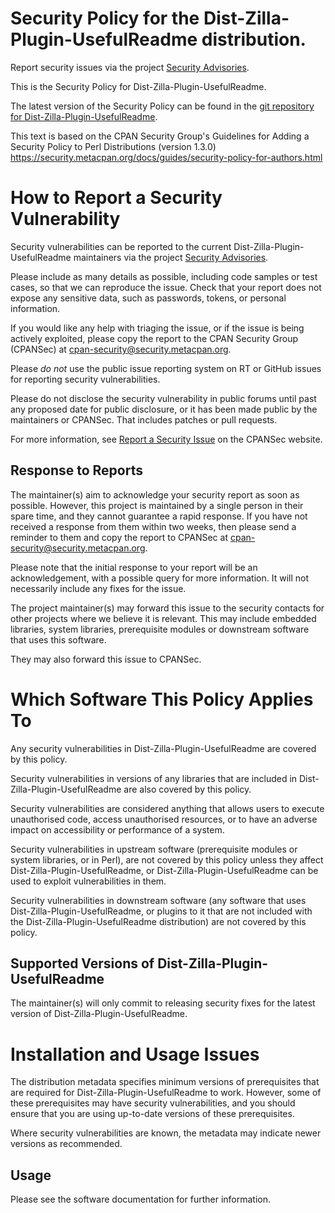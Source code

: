 # Security Policy for the Dist-Zilla-Plugin-UsefulReadme distribution.

Report security issues via the project
[Security Advisories](https://github.com/robrwo/perl-Dist-Zilla-Plugin-UsefulReadme/security/advisories).

This is the Security Policy for Dist-Zilla-Plugin-UsefulReadme.

The latest version of the Security Policy can be found in the
[git repository for Dist-Zilla-Plugin-UsefulReadme](https://github.com/robrwo/perl-Dist-Zilla-Plugin-UsefulReadme).

This text is based on the CPAN Security Group's Guidelines for Adding
a Security Policy to Perl Distributions (version 1.3.0)
https://security.metacpan.org/docs/guides/security-policy-for-authors.html

# How to Report a Security Vulnerability

Security vulnerabilities can be reported to the current Dist-Zilla-Plugin-UsefulReadme
maintainers via the project
[Security Advisories](https://github.com/robrwo/perl-Dist-Zilla-Plugin-UsefulReadme/security/advisories).

Please include as many details as possible, including code samples
or test cases, so that we can reproduce the issue.  Check that your
report does not expose any sensitive data, such as passwords,
tokens, or personal information.

If you would like any help with triaging the issue, or if the issue
is being actively exploited, please copy the report to the CPAN
Security Group (CPANSec) at <cpan-security@security.metacpan.org>.

Please *do not* use the public issue reporting system on RT or
GitHub issues for reporting security vulnerabilities.

Please do not disclose the security vulnerability in public forums
until past any proposed date for public disclosure, or it has been
made public by the maintainers or CPANSec.  That includes patches or
pull requests.

For more information, see
[Report a Security Issue](https://security.metacpan.org/docs/report.html)
on the CPANSec website.

## Response to Reports

The maintainer(s) aim to acknowledge your security report as soon as
possible.  However, this project is maintained by a single person in
their spare time, and they cannot guarantee a rapid response.  If you
have not received a response from them within two weeks, then
please send a reminder to them and copy the report to CPANSec at
<cpan-security@security.metacpan.org>.

Please note that the initial response to your report will be an
acknowledgement, with a possible query for more information.  It
will not necessarily include any fixes for the issue.

The project maintainer(s) may forward this issue to the security
contacts for other projects where we believe it is relevant.  This
may include embedded libraries, system libraries, prerequisite
modules or downstream software that uses this software.

They may also forward this issue to CPANSec.

# Which Software This Policy Applies To

Any security vulnerabilities in Dist-Zilla-Plugin-UsefulReadme are covered by this policy.

Security vulnerabilities in versions of any libraries that are
included in Dist-Zilla-Plugin-UsefulReadme are also covered by this policy.

Security vulnerabilities are considered anything that allows users
to execute unauthorised code, access unauthorised resources, or to
have an adverse impact on accessibility or performance of a system.

Security vulnerabilities in upstream software (prerequisite modules
or system libraries, or in Perl), are not covered by this policy
unless they affect Dist-Zilla-Plugin-UsefulReadme, or Dist-Zilla-Plugin-UsefulReadme can
be used to exploit vulnerabilities in them.

Security vulnerabilities in downstream software (any software that
uses Dist-Zilla-Plugin-UsefulReadme, or plugins to it that are not included with the
Dist-Zilla-Plugin-UsefulReadme distribution) are not covered by this policy.

## Supported Versions of Dist-Zilla-Plugin-UsefulReadme

The maintainer(s) will only commit to releasing security fixes for
the latest version of Dist-Zilla-Plugin-UsefulReadme.

# Installation and Usage Issues

The distribution metadata specifies minimum versions of
prerequisites that are required for Dist-Zilla-Plugin-UsefulReadme to work.  However, some
of these prerequisites may have security vulnerabilities, and you
should ensure that you are using up-to-date versions of these
prerequisites.

Where security vulnerabilities are known, the metadata may indicate
newer versions as recommended.

## Usage

Please see the software documentation for further information.
